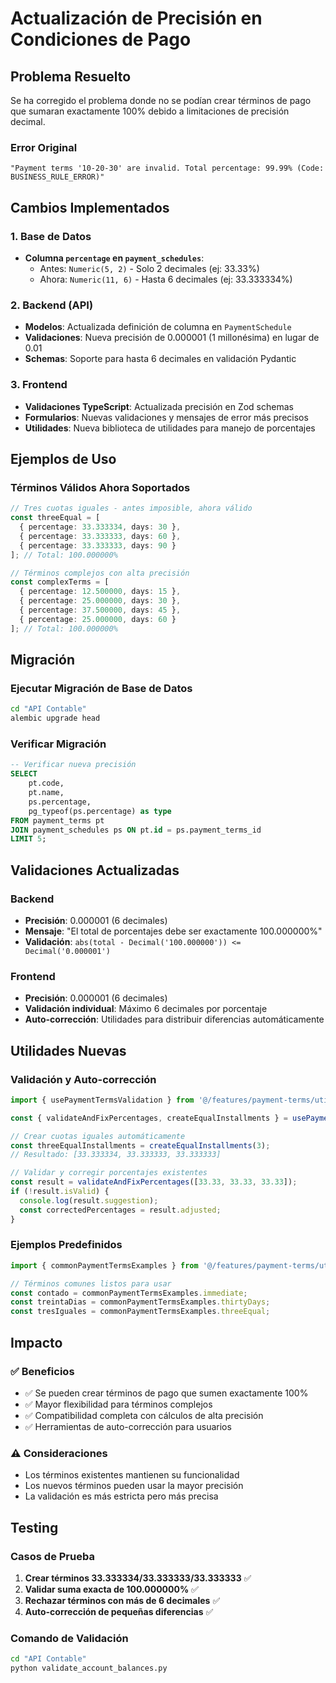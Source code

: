 # Actualización de Precisión en Condiciones de Pago

## Problema Resuelto

Se ha corregido el problema donde no se podían crear términos de pago que sumaran exactamente 100% debido a limitaciones de precisión decimal.

### Error Original
```
"Payment terms '10-20-30' are invalid. Total percentage: 99.99% (Code: BUSINESS_RULE_ERROR)"
```

## Cambios Implementados

### 1. Base de Datos
- **Columna `percentage` en `payment_schedules`**: 
  - Antes: `Numeric(5, 2)` - Solo 2 decimales (ej: 33.33%)
  - Ahora: `Numeric(11, 6)` - Hasta 6 decimales (ej: 33.333334%)

### 2. Backend (API)
- **Modelos**: Actualizada definición de columna en `PaymentSchedule`
- **Validaciones**: Nueva precisión de 0.000001 (1 millonésima) en lugar de 0.01
- **Schemas**: Soporte para hasta 6 decimales en validación Pydantic

### 3. Frontend
- **Validaciones TypeScript**: Actualizada precisión en Zod schemas
- **Formularios**: Nuevas validaciones y mensajes de error más precisos
- **Utilidades**: Nueva biblioteca de utilidades para manejo de porcentajes

## Ejemplos de Uso

### Términos Válidos Ahora Soportados

```typescript
// Tres cuotas iguales - antes imposible, ahora válido
const threeEqual = [
  { percentage: 33.333334, days: 30 },
  { percentage: 33.333333, days: 60 },
  { percentage: 33.333333, days: 90 }
]; // Total: 100.000000%

// Términos complejos con alta precisión
const complexTerms = [
  { percentage: 12.500000, days: 15 },
  { percentage: 25.000000, days: 30 },
  { percentage: 37.500000, days: 45 },
  { percentage: 25.000000, days: 60 }
]; // Total: 100.000000%
```

## Migración

### Ejecutar Migración de Base de Datos
```bash
cd "API Contable"
alembic upgrade head
```

### Verificar Migración
```sql
-- Verificar nueva precisión
SELECT 
    pt.code,
    pt.name,
    ps.percentage,
    pg_typeof(ps.percentage) as type
FROM payment_terms pt
JOIN payment_schedules ps ON pt.id = ps.payment_terms_id
LIMIT 5;
```

## Validaciones Actualizadas

### Backend
- **Precisión**: 0.000001 (6 decimales)
- **Mensaje**: "El total de porcentajes debe ser exactamente 100.000000%"
- **Validación**: `abs(total - Decimal('100.000000')) <= Decimal('0.000001')`

### Frontend
- **Precisión**: 0.000001 (6 decimales)
- **Validación individual**: Máximo 6 decimales por porcentaje
- **Auto-corrección**: Utilidades para distribuir diferencias automáticamente

## Utilidades Nuevas

### Validación y Auto-corrección
```typescript
import { usePaymentTermsValidation } from '@/features/payment-terms/utils/validationUtils';

const { validateAndFixPercentages, createEqualInstallments } = usePaymentTermsValidation();

// Crear cuotas iguales automáticamente
const threeEqualInstallments = createEqualInstallments(3);
// Resultado: [33.333334, 33.333333, 33.333333]

// Validar y corregir porcentajes existentes
const result = validateAndFixPercentages([33.33, 33.33, 33.33]);
if (!result.isValid) {
  console.log(result.suggestion);
  const correctedPercentages = result.adjusted;
}
```

### Ejemplos Predefinidos
```typescript
import { commonPaymentTermsExamples } from '@/features/payment-terms/utils/validationUtils';

// Términos comunes listos para usar
const contado = commonPaymentTermsExamples.immediate;
const treintaDias = commonPaymentTermsExamples.thirtyDays;
const tresIguales = commonPaymentTermsExamples.threeEqual;
```

## Impacto

### ✅ Beneficios
- ✅ Se pueden crear términos de pago que sumen exactamente 100%
- ✅ Mayor flexibilidad para términos complejos
- ✅ Compatibilidad completa con cálculos de alta precisión
- ✅ Herramientas de auto-corrección para usuarios

### ⚠️ Consideraciones
- Los términos existentes mantienen su funcionalidad
- Los nuevos términos pueden usar la mayor precisión
- La validación es más estricta pero más precisa

## Testing

### Casos de Prueba
1. **Crear términos 33.333334/33.333333/33.333333** ✅
2. **Validar suma exacta de 100.000000%** ✅
3. **Rechazar términos con más de 6 decimales** ✅
4. **Auto-corrección de pequeñas diferencias** ✅

### Comando de Validación
```bash
cd "API Contable"
python validate_account_balances.py
```
